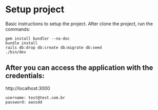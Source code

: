 # Setup project

Basic instructions to setup the project. After clone the project, run the commands:

```
gem install bundler --no-doc
bundle install
rails db:drop db:create db:migrate db:seed
./bin/dev
```

## After you can access the application with the credentials:

http://localhost:3000

```
username: test@test.com.br
password: aassdd
```
